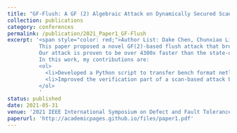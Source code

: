 ```yaml
---
title: "GF-Flush: A GF (2) Algebraic Attack on Dynamically Secured Scan Chains"
collection: publications
category: conferences
permalink: /publication/2021_Paper1_GF-Flush
excerpt: '<span style="color: red;">Author List: Dake Chen, Chunxiao Lin, Peter A Beerel</span><br> 
          This paper proposed a novel GF(2)-based flush attack that breaks even the most rigorous version of state-of-the-art dynamic defenses.
          Our attack is proven to be over 4300x faster than the state-of-the-art SAT-based attacks.<br>
          In this work, my contributions are:
          <ol>
            <li>Developed a Python script to transfer bench format netlist into Verilog circuit and add dynamic encrypted logic into it.</li>
            <li>Improved the verification part of a scan-based attack by verifying the Math model with the simulation on Modelsim.</li>
          </ol>
          '
status: published
date: 2021-05-31
venue: '2021 IEEE International Symposium on Defect and Fault Tolerance in VLSI and Nanotechnology Systems (DFT)'
paperurl: 'http://academicpages.github.io/files/paper1.pdf'
---
```


